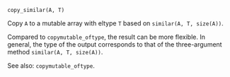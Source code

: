 ```
copy_similar(A, T)
```

Copy `A` to a mutable array with eltype `T` based on `similar(A, T, size(A))`.

Compared to `copymutable_oftype`, the result can be more flexible. In general, the type of the output corresponds to that of the three-argument method `similar(A, T, size(A))`.

See also: `copymutable_oftype`.
